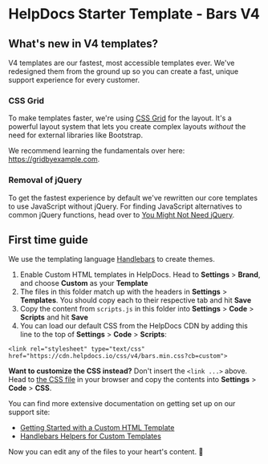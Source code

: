 # HelpDocs Starter Template - Bars V4

## What's new in V4 templates?

V4 templates are our fastest, most accessible templates ever. We've redesigned them from the ground up so you can create a fast, unique support experience for every customer.

### CSS Grid

To make templates faster, we're using [CSS Grid](https://developer.mozilla.org/en-US/docs/Web/CSS/CSS_Grid_Layout) for the layout. It's a powerful layout system that lets you create complex layouts _without_ the need for external libraries like Bootstrap.

We recommend learning the fundamentals over here: https://gridbyexample.com.

### Removal of jQuery

To get the fastest experience by default we've rewritten our core templates to use JavaScript without jQuery. For finding JavaScript alternatives to common jQuery functions, head over to [You Might Not Need jQuery](http://youmightnotneedjquery.com).

## First time guide

We use the templating language [Handlebars](https://handlebarsjs.com/) to create themes.

1. Enable Custom HTML templates in HelpDocs. Head to **Settings** > **Brand**, and choose **Custom** as your **Template**
2. The files in this folder match up with the headers in **Settings** > **Templates**. You should copy each to their respective tab and hit **Save**
2. Copy the content from `scripts.js` in this folder into **Settings** > **Code** > **Scripts** and hit **Save**
3. You can load our default CSS from the HelpDocs CDN by adding this line to the top of **Settings** > **Code** > **Scripts**:
```
<link rel="stylesheet" type="text/css" href="https://cdn.helpdocs.io/css/v4/bars.min.css?cb=custom">
```

**Want to customize the CSS instead?** Don't insert the `<link ...>` above. Head to [the CSS file](https://cdn.helpdocs.io/css/v4/bars.min.css?cb=custom) in your browser and copy the contents into **Settings** > **Code** > **CSS**.

You can find more extensive documentation on getting set up on our support site:
- [Getting Started with a Custom HTML Template](https://support.helpdocs.io/article/l8q1fmsnx7-getting-started-with-a-custom-html-template)
- [Handlebars Helpers for Custom Templates](https://support.helpdocs.io/article/kvaf7f4kf9-handlebars-helpers-for-custom-templates)


Now you can edit any of the files to your heart's content. 🎉
